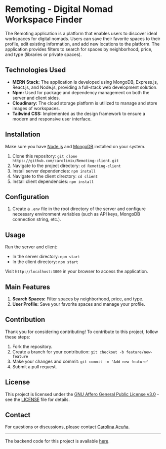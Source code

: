 
# Remoting - Digital Nomad Workspace Finder

The Remoting application is a platform that enables users to discover ideal workspaces for digital nomads. Users can save their favorite spaces to their profile, edit existing information, and add new locations to the platform. The application provides filters to search for spaces by neighborhood, price, and type (libraries or private spaces).

## Technologies Used

- **MERN Stack:** The application is developed using MongoDB, Express.js, React.js, and Node.js, providing a full-stack web development solution.
- **Npm:** Used for package and dependency management on both the server and client sides.
- **Cloudinary:** The cloud storage platform is utilized to manage and store images of workspaces.
- **Tailwind CSS:** Implemented as the design framework to ensure a modern and responsive user interface.

## Installation

Make sure you have [Node.js](https://nodejs.org/) and [MongoDB](https://www.mongodb.com/) installed on your system.

1. Clone this repository: `git clone https://github.com/carolimix/Remoting-client.git`
2. Navigate to the project directory: `cd Remoting-client`
3. Install server dependencies: `npm install`
4. Navigate to the client directory: `cd client`
5. Install client dependencies: `npm install`

## Configuration

1. Create a `.env` file in the root directory of the server and configure necessary environment variables (such as API keys, MongoDB connection string, etc.).

## Usage

Run the server and client:

- In the server directory: `npm start`
- In the client directory: `npm start`

Visit `http://localhost:3000` in your browser to access the application.

## Main Features

1. **Search Spaces:** Filter spaces by neighborhood, price, and type.
2. **User Profile:** Save your favorite spaces and manage your profile.

## Contribution

Thank you for considering contributing! To contribute to this project, follow these steps:

1. Fork the repository.
2. Create a branch for your contribution: `git checkout -b feature/new-feature`
3. Make your changes and commit: `git commit -m 'Add new feature'`
4. Submit a pull request.

## License

This project is licensed under the [GNU Affero General Public License v3.0](https://www.gnu.org/licenses/agpl-3.0.en.html) - see the [LICENSE](LICENSE) file for details.

## Contact

For questions or discussions, please contact [Carolina Acuña](mailto:carolina.acuna90@gmail.com).

---
The backend code for this project is available [here](https://github.com/carolimix/Remoting-server).


